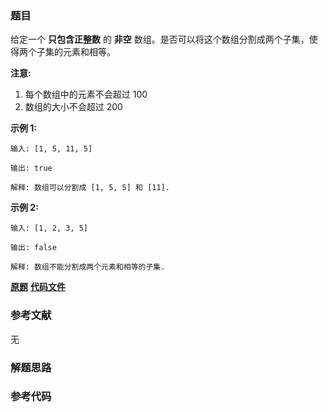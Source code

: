 ### 题目
给定一个 **只包含正整数** 的 **非空** 数组。是否可以将这个数组分割成两个子集，使得两个子集的元素和相等。

**注意:**

  1. 每个数组中的元素不会超过 100
  2. 数组的大小不会超过 200

**示例 1:**

    
    
    输入: [1, 5, 11, 5]
    
    输出: true
    
    解释: 数组可以分割成 [1, 5, 5] 和 [11].
    



**示例  2:**

    
    
    输入: [1, 2, 3, 5]
    
    输出: false
    
    解释: 数组不能分割成两个元素和相等的子集.
    



 **[原题](https://leetcode-cn.com/problems/partition-equal-subset-sum/)**    **[代码文件]()**


### 参考文献
无

### 解题思路




### 参考代码

```go


```




